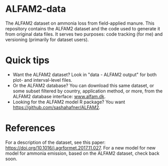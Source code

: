 # ALFAM2-data
The ALFAM2 dataset on ammonia loss from field-applied manure. This repository contains the ALFAM2 dataset and the code used to generate it from original data files. It serves two purposes: code tracking (for me) and versioning (primarily for dataset users). 

# Quick tips
* Want the ALFAM2 dataset? Look in "data - ALFAM2 output" for both plot- and interval-level files.
* Or the ALFAM2 database? You can download this same dataset, or some subset filtered by country, application method, or more, from the ALFAM2 database interface: www.alfam.dk. 
* Looking for the ALFAM2 model R package? You want https://github.com/sashahafner/ALFAM2.

# References
For a description of the dataset, see this paper: https://doi.org/10.1016/j.agrformet.2017.11.027. For a new model for new model for ammonia emission, based on the ALFAM2 dataset, check back soon. 


